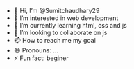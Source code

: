 - 👋 Hi, I’m @Sumitchaudhary29
- 👀 I’m interested in web development
- 🌱 I’m currently learning html, css and js
- 💞️ I’m looking to collaborate on js
- 📫 How to reach me my goal
- 😄 Pronouns: ...
- ⚡ Fun fact: beginer

<!---
Sumitchaudhary29/Sumitchaudhary29 is a ✨ special ✨ repository because its `README.md` (this file) appears on your GitHub profile.
You can click the Preview link to take a look at your changes.
--->
